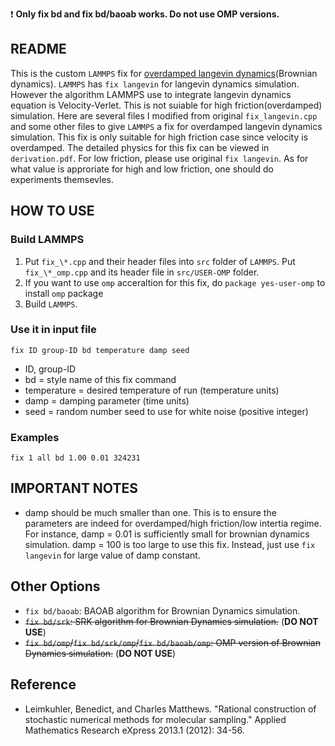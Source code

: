 :heavy_exclamation_mark: **Only fix bd and fix bd/baoab works. Do not use OMP versions.**

README
------

This is the custom `LAMMPS` fix for [overdamped langevin dynamics](https://en.wikipedia.org/wiki/Brownian_dynamics)(Brownian dynamics). `LAMMPS` has `fix langevin` for langevin dynamics simulation. However the algorithm LAMMPS use to integrate langevin dynamics equation is Velocity-Verlet. This is not suiable for high friction(overdamped) simulation. Here are several files I modified from original `fix_langevin.cpp` and some other files to give `LAMMPS` a fix for overdamped langevin dynamics simulation. This fix is only suitable for high friction case since velocity is overdamped. The detailed physics for this fix can be viewed in `derivation.pdf`. For low friction, please use original `fix langevin`. As for what value is approriate for high and low friction, one should do experiments themsevles.

## HOW TO USE

### Build LAMMPS

1. Put `fix_\*.cpp` and their header files into `src` folder of `LAMMPS`. Put `fix_\*_omp.cpp` and its header file in `src/USER-OMP` folder.
2. If you want to use `omp` acceraltion for this fix, do `package yes-user-omp` to install `omp` package
3. Build `LAMMPS`.

### Use it in input file

```
fix ID group-ID bd temperature damp seed
```

* ID, group-ID
* bd = style name of this fix command
* temperature = desired temperature of run (temperature units)
* damp = damping parameter (time units)
* seed = random number seed to use for white noise (positive integer)

### Examples

```
fix 1 all bd 1.00 0.01 324231
```

## IMPORTANT NOTES

* damp should be much smaller than one. This is to ensure the parameters are indeed for overdamped/high friction/low intertia regime. For instance, damp = 0.01 is sufficiently small for brownian dynamics simulation. damp = 100 is too large to use this fix. Instead, just use `fix langevin` for large value of damp constant.

## Other Options

* `fix bd/baoab`: BAOAB algorithm for Brownian Dynamics simulation.
* ~~`fix bd/srk`: SRK algorithm for Brownian Dynamics simulation.~~ (**DO NOT USE**)
* ~~`fix bd/omp`/`fix bd/srk/omp`/`fix bd/baoab/omp`: OMP version of Brownian Dynamics simulation.~~ (**DO NOT USE**)

## Reference

* Leimkuhler, Benedict, and Charles Matthews. "Rational construction of stochastic numerical methods for molecular sampling." Applied Mathematics Research eXpress 2013.1 (2012): 34-56.
